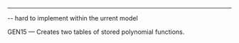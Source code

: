 ----------------------
-- hard to implement within the urrent model

GEN15 — Creates two tables of stored polynomial functions.